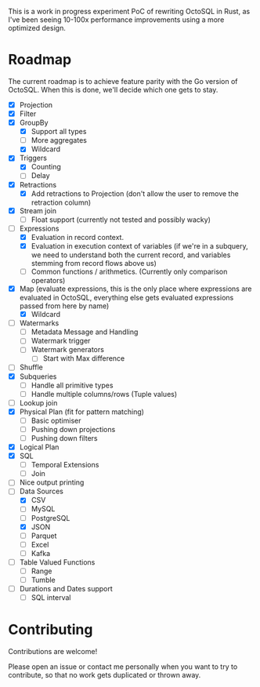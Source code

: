 This is a work in progress experiment PoC of rewriting OctoSQL in Rust, as I've been seeing 10-100x performance improvements using a more optimized design.

# Roadmap
The current roadmap is to achieve feature parity with the Go version of OctoSQL. When this is done, we'll decide which one gets to stay.

- [x] Projection
- [x] Filter
- [x] GroupBy
  - [x] Support all types
  - [ ] More aggregates
  - [x] Wildcard
- [x] Triggers
  - [x] Counting
  - [ ] Delay
- [x] Retractions
  - [x] Add retractions to Projection (don't allow the user to remove the retraction column)
- [x] Stream join
  - [ ] Float support (currently not tested and possibly wacky)
- [ ] Expressions
  - [x] Evaluation in record context.
  - [x] Evaluation in execution context of variables (if we're in a subquery, we need to understand both the current record, and variables stemming from record flows above us)
  - [ ] Common functions / arithmetics. (Currently only comparison operators)
- [x] Map (evaluate expressions, this is the only place where expressions are evaluated in OctoSQL, everything else gets evaluated expressions passed from here by name)
  - [x] Wildcard
- [ ] Watermarks
  - [ ] Metadata Message and Handling
  - [ ] Watermark trigger
  - [ ] Watermark generators
	- [ ] Start with Max difference
- [ ] Shuffle
- [x] Subqueries
  - [ ] Handle all primitive types
  - [ ] Handle multiple columns/rows (Tuple values)
- [ ] Lookup join
- [x] Physical Plan (fit for pattern matching)
  - [ ] Basic optimiser
  - [ ] Pushing down projections
  - [ ] Pushing down filters
- [x] Logical Plan
- [x] SQL
  - [ ] Temporal Extensions
  - [ ] Join
- [ ] Nice output printing
- [ ] Data Sources
  - [x] CSV
  - [ ] MySQL
  - [ ] PostgreSQL
  - [x] JSON
  - [ ] Parquet
  - [ ] Excel
  - [ ] Kafka
- [ ] Table Valued Functions
  - [ ] Range
  - [ ] Tumble
- [ ] Durations and Dates support
  - [ ] SQL interval

# Contributing
Contributions are welcome!

Please open an issue or contact me personally when you want to try to contribute, so that no work gets duplicated or thrown away.
